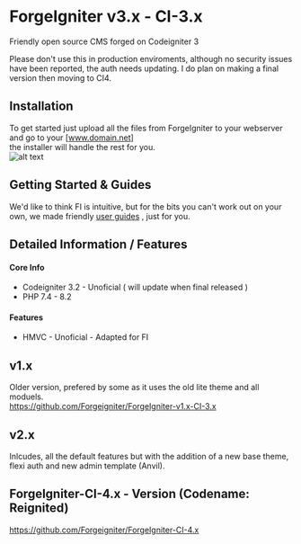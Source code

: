# ForgeIgniter v3.x - CI-3.x
Friendly open source CMS forged on Codeigniter 3

Please don't use this in production enviroments, although no security issues have been reported, the auth needs updating. I do plan on making a final version then moving to CI4.

## Installation
To get started just upload all the files from ForgeIgniter to your webserver and go to your [www.domain.net]  
the installer will handle the rest for you.  
![alt text](https://image.ibb.co/jToOSQ/installer.png "FI Installer")

## Getting Started & Guides 
We'd like to think FI is intuitive, but for the bits you can't work out on your own, we made friendly [user guides](http://www.forgeigniter.com/support) , just for you.

## Detailed Information / Features
#### Core Info
- Codeigniter 3.2 - Unoficial ( will update when final released )
- PHP 7.4 - 8.2
#### Features
- HMVC - Unoficial - Adapted for FI

## v1.x  
Older version, prefered by some as it uses the old lite theme and all moduels.  
https://github.com/Forgeigniter/ForgeIgniter-v1.x-CI-3.x

## v2.x 
Inlcudes, all the default features but with the addition of a new base theme, flexi auth and new admin template (Anvil).

## ForgeIgniter-CI-4.x - Version (Codename: Reignited)  
https://github.com/Forgeigniter/ForgeIgniter-CI-4.x
